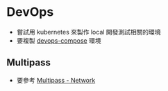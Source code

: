 # DevOps

- 嘗試用 kubernetes 來製作 local 開發測試相關的環境
- 要複製 [devops-compose](https://github.com/metavige/devops-compose) 環境

## Multipass

- 要參考 [Multipass - Network](https://multipass.run/docs/troubleshooting-networking-on-macos#generic-networking-problems)
